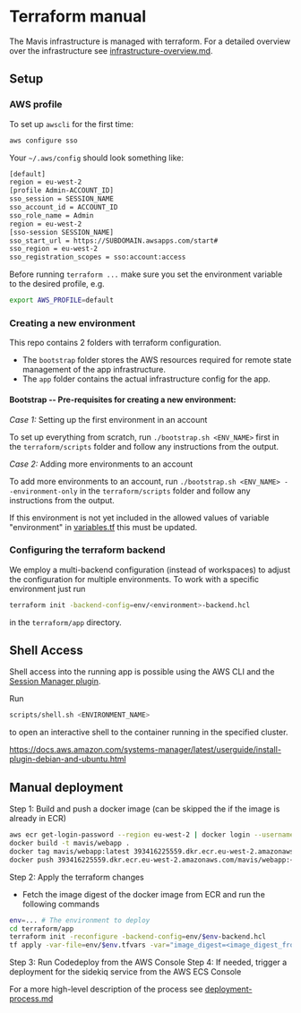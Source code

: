 # Terraform manual

The Mavis infrastructure is managed with terraform. For a detailed overview over the
infrastructure see [infrastructure-overview.md](../terraform/documentation/infrastructure-overview.md).

## Setup

### AWS profile

To set up `awscli` for the first time:

```bash
aws configure sso
```

Your `~/.aws/config` should look something like:

```bash
[default]
region = eu-west-2
[profile Admin-ACCOUNT_ID]
sso_session = SESSION_NAME
sso_account_id = ACCOUNT_ID
sso_role_name = Admin
region = eu-west-2
[sso-session SESSION_NAME]
sso_start_url = https://SUBDOMAIN.awsapps.com/start#
sso_region = eu-west-2
sso_registration_scopes = sso:account:access
```

Before running `terraform ...` make sure you set the environment variable to the desired profile, e.g.

```bash
export AWS_PROFILE=default
```

### Creating a new environment

This repo contains 2 folders with terraform configuration.

- The `bootstrap` folder stores the AWS resources required for remote state management of the app infrastructure.
- The `app` folder contains the actual infrastructure config for the app.

#### Bootstrap -- Pre-requisites for creating a new environment:

_Case 1:_ Setting up the first environment in an account

To set up everything from scratch, run `./bootstrap.sh <ENV_NAME>` first in the `terraform/scripts` folder and follow
any instructions from the output.

_Case 2:_ Adding more environments to an account

To add more environments to an account, run `./bootstrap.sh <ENV_NAME> --environment-only` in the `terraform/scripts`
folder and follow any instructions from the output.

If this environment is not yet included in the allowed values of variable "environment"
in [variables.tf](../terraform/app/variables.tf) this must be updated.

### Configuring the terraform backend

We employ a multi-backend configuration (instead of workspaces) to adjust the configuration for multiple environments.
To work with a specific environment just run

```bash
terraform init -backend-config=env/<environment>-backend.hcl
```

in the `terraform/app` directory.

## Shell Access

Shell access into the running app is possible using the AWS CLI and
the [Session Manager plugin](https://docs.aws.amazon.com/systems-manager/latest/userguide/session-manager-working-with-install-plugin.html).

Run

```bash
scripts/shell.sh <ENVIRONMENT_NAME>
```

to open an interactive shell to the container running in the specified cluster.

https://docs.aws.amazon.com/systems-manager/latest/userguide/install-plugin-debian-and-ubuntu.html

## Manual deployment

Step 1: Build and push a docker image (can be skipped the if the image is already in ECR)

```bash
aws ecr get-login-password --region eu-west-2 | docker login --username AWS --password-stdin 393416225559.dkr.ecr.eu-west-2.amazonaws.com
docker build -t mavis/webapp .
docker tag mavis/webapp:latest 393416225559.dkr.ecr.eu-west-2.amazonaws.com/mavis/webapp:<GIT_SHA>
docker push 393416225559.dkr.ecr.eu-west-2.amazonaws.com/mavis/webapp:<GIT_SHA>
```

Step 2: Apply the terraform changes

- Fetch the image digest of the docker image from ECR and run the following commands

```bash
env=... # The environment to deploy
cd terraform/app
terraform init -reconfigure -backend-config=env/$env-backend.hcl
tf apply -var-file=env/$env.tfvars -var="image_digest=<image_digest_from_ECR>"
```

Step 3: Run Codedeploy from the AWS Console
Step 4: If needed, trigger a deployment for the sidekiq service from the AWS ECS Console

For a more high-level description of the process see [deployment-process.md](../terraform/documentation/deployment-process.md)
